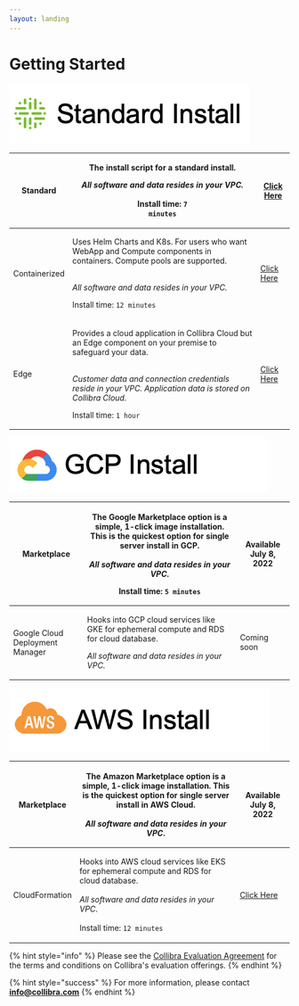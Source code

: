 ```yaml
---
layout: landing
---
```


# Getting Started

![](.gitbook/assets/standard-dq-install.png)

| Standard      | <p>The install script for a standard install. </p><p></p><p><em>All software and data resides in your VPC.</em><br><em></em><br><em></em>Install time: <code>7 minutes</code></p>                                                                                                                                                                          | [Click Here](installation/standalone/standalone-install-script.md)        |
| ------------- | ---------------------------------------------------------------------------------------------------------------------------------------------------------------------------------------------------------------------------------------------------------------------------------------------------------------------------------------------------------- | ------------------------------------------------------------------------- |
| Containerized | <p>Uses Helm Charts and K8s. For users who want WebApp and Compute components in containers. Compute pools are supported.</p><p><strong></strong><br><strong></strong><em>All software and data resides in your VPC.</em><br><strong></strong></p><p>Install time: <code>12 minutes</code></p>                                                             | [Click Here](installation/cloud-native-owldq/preparing-for-deployment.md) |
| Edge          | <p>Provides a cloud application in Collibra Cloud but an Edge component on your premise to safeguard your data. </p><p><strong></strong><br><strong></strong><em>Customer data and connection credentials reside in your VPC. Application data is stored on Collibra Cloud.</em><br><em><strong></strong></em></p><p>Install time: <code>1 hour</code></p> | [Click Here](installation/cloud.md)                                       |

![](.gitbook/assets/gcp-install.png)

| Marketplace                     | <p>The Google Marketplace option is a simple, 1-click image installation. This is the quickest option for single server install in GCP.<br><br><em>All software and data resides in your VPC</em>. </p><p></p><p>Install time: <code>5 minutes</code> </p> | Available July 8, 2022 |
| ------------------------------- | ---------------------------------------------------------------------------------------------------------------------------------------------------------------------------------------------------------------------------------------------------------- | ---------------------- |
| Google Cloud Deployment Manager | <p>Hooks into GCP cloud services like GKE for ephemeral compute and RDS for cloud database.</p><p></p><p><em>All software and data resides in your VPC.</em></p>                                                                                           | Coming soon            |

![](.gitbook/assets/aw-install.png)

| Marketplace    | <p>The Amazon Marketplace option is a simple, 1-click image installation. This is the quickest option for single server install in AWS Cloud.<br><br><em>All software and data resides in your VPC</em>.</p> | Available July 8, 2022                                                     |
| -------------- | ------------------------------------------------------------------------------------------------------------------------------------------------------------------------------------------------------------ | -------------------------------------------------------------------------- |
| CloudFormation | <p>Hooks into AWS cloud services like EKS for ephemeral compute and RDS for cloud database.<br><br><em>All software and data resides in your VPC</em>.<br><br>Install time: <code>12 minutes</code></p>      | [Click Here](installation/standalone/standalone-install-cloudformation.md) |

{% hint style="info" %}
Please see the [Collibra Evaluation Agreement](legal/agreements/collibra-evaluation-agreement.md) for the terms and conditions on Collibra's evaluation offerings.
{% endhint %}

{% hint style="success" %}
For more information, please contact **info@collibra.com**
{% endhint %}
